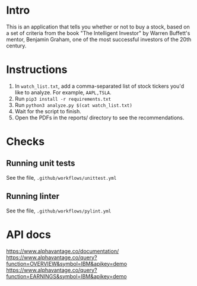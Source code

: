 # Intro
This is an application that tells you whether or not to buy a stock, based on a set of criteria from the book "The Intelligent Investor" by Warren Buffett's mentor, Benjamin Graham, one of the most successful investors of the 20th century.

# Instructions
1. In `watch_list.txt`, add a comma-separated list of stock tickers you'd like to analyze. For example, `AAPL,TSLA`.
1. Run `pip3 install -r requirements.txt`
1. Run `python3 analyze.py $(cat watch_list.txt)`
1. Wait for the script to finish.
1. Open the PDFs in the reports/ directory to see the recommendations.

# Checks
## Running unit tests
See the file, `.github/workflows/unittest.yml`

## Running linter
See the file, `.github/workflows/pylint.yml`

# API docs
https://www.alphavantage.co/documentation/
https://www.alphavantage.co/query?function=OVERVIEW&symbol=IBM&apikey=demo
https://www.alphavantage.co/query?function=EARNINGS&symbol=IBM&apikey=demo
